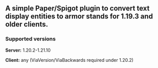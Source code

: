## A simple Paper/Spigot plugin to convert text display entities to armor stands for 1.19.3 and older clients.

### Supported versions
**Server:** 1.20.2-1.21.10

**Client:** any (ViaVersion/ViaBackwards required under 1.20.2)
